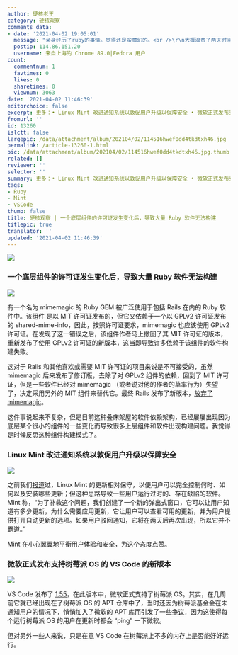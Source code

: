```yaml
---
author: 硬核老王
category: 硬核观察
comments_data:
- date: '2021-04-02 19:05:01'
  message: "亲身经历了ruby的事情。觉得还是蛮魔幻的。<br />\r\n大概浪费了两天时间，不断改来改去。"
  postip: 114.86.151.20
  username: 来自上海的 Chrome 89.0|Fedora 用户
count:
  commentnum: 1
  favtimes: 0
  likes: 0
  sharetimes: 0
  viewnum: 3063
date: '2021-04-02 11:46:39'
editorchoice: false
excerpt: 更多：• Linux Mint 改进通知系统以敦促用户升级以保障安全 • 微软正式发布支持树莓派 OS 的 VS Code 的新版本
fromurl: ''
id: 13260
islctt: false
largepic: /data/attachment/album/202104/02/114516hwef0dd4tkdtxh46.jpg
permalink: /article-13260-1.html
pic: /data/attachment/album/202104/02/114516hwef0dd4tkdtxh46.jpg.thumb.jpg
related: []
reviewer: ''
selector: ''
summary: 更多：• Linux Mint 改进通知系统以敦促用户升级以保障安全 • 微软正式发布支持树莓派 OS 的 VS Code 的新版本
tags:
- Ruby
- Mint
- VSCode
thumb: false
title: 硬核观察 | 一个底层组件的许可证发生变化后，导致大量 Ruby 软件无法构建
titlepic: true
translator: ''
updated: '2021-04-02 11:46:39'
---
```


![](/data/attachment/album/202104/02/114516hwef0dd4tkdtxh46.jpg)


### 一个底层组件的许可证发生变化后，导致大量 Ruby 软件无法构建


![](/data/attachment/album/202104/02/114535nf40lw7if3w6f4g7.jpg)


有一个名为 mimemagic 的 Ruby GEM 被广泛使用于包括 Rails 在内的 Ruby 软件中。该组件 是以 MIT 许可证发布的，但它又依赖于一个以 GPLv2 许可证发布的 shared-mime-info，因此，按照许可证要求，mimemagic 也应该使用 GPLv2 许可证。在发现了这一错误之后，该组件作者马上撤回了其 MIT 许可证的版本，重新发布了使用 GPLv2 许可证的新版本，这当即导致许多依赖于该组件的软件构建失败。


这对于 Rails 和其他喜欢或需要 MIT 许可证的项目来说是不可接受的，虽然 mimemagic 后来发布了修订版，去除了对 GPLv2 组件的依赖，回到了 MIT 许可证，但是一些软件已经对 mimemagic （或者说对他的作者的草率行为）失望了，决定采用另外的 MIT 组件来替代它。最终 Rails 发布了新版本，[放弃了 mimemagic](https://weblog.rubyonrails.org/2021/3/26/marcel-upgrade-releases/)。


这件事说起来不复杂，但是目前这种叠床架屋的软件依赖架构，已经屡屡出现因为底层某个很小的组件的一些变化而导致很多上层组件和软件出现构建问题。我觉得是时候反思这种组件构建模式了。


### Linux Mint 改进通知系统以敦促用户升级以保障安全


![](/data/attachment/album/202104/02/114558a8u6uaa4zeuzn6ju.jpg)


之前我们[报道](/article-13166-1.html)过，Linux Mint 的更新相对保守，以便用户可以完全控制何时、如何以及安装哪些更新；但这种思路导致一些用户运行过时的、存在缺陷的软件。Mint 称，“为了补救这个问题，我们创建了一个新的弹出式窗口，它可以让用户知道有多少更新，为什么需要应用更新，它让用户可以查看可用的更新，并为用户提供打开自动更新的选项。如果用户驳回通知，它将在两天后再次出现，所以它并不霸道。”


Mint 在小心翼翼地平衡用户体验和安全，为这个态度点赞。


### 微软正式发布支持树莓派 OS 的 VS Code 的新版本


![](/data/attachment/album/202104/02/114612s3g420q4fq26bvb2.jpg)


VS Code 发布了 [1.55](https://code.visualstudio.com/updates/v1_55)，在此版本中，微软正式支持了树莓派 OS。其实，在几周前它就已经出现在了树莓派 OS 的 APT 仓库中了，当时还因为树莓派基金会在未通知用户的情况下，悄悄加入了微软的 APT 库而引发了一些[争议](/article-13095-1.html)，因为这使得每个运行树莓派 OS 的用户在更新时都会 “ping” 一下微软。


但对另外一些人来说，只是在意 VS Code 在树莓派上不多的内存上是否能好好运行。